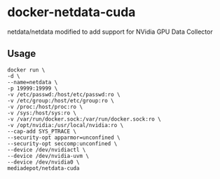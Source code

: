 # docker-netdata-cuda
netdata/netdata modified to add support for NVidia GPU Data Collector

## Usage
```
docker run \
-d \
--name=netdata \
-p 19999:19999 \
-v /etc/passwd:/host/etc/passwd:ro \
-v /etc/group:/host/etc/group:ro \
-v /proc:/host/proc:ro \
-v /sys:/host/sys:ro \
-v /var/run/docker.sock:/var/run/docker.sock:ro \
-v /opt/nvidia:/usr/local/nvidia:ro \
--cap-add SYS_PTRACE \
--security-opt apparmor=unconfined \
--security-opt seccomp:unconfined \
--device /dev/nvidiactl \
--device /dev/nvidia-uvm \
--device /dev/nvidia0 \
mediadepot/netdata-cuda
```

